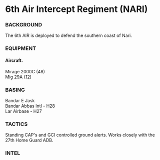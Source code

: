 # 6th Air Intercept Regiment (NARI)

### BACKGROUND
The 6th AIR is deployed to defend the southern coast of Nari.


### EQUIPMENT
#### Aircraft.
Mirage 2000C (48)  
Mig 29A (12)  

### BASING
Bandar E Jask  
Bandar Abbas Intl - H28  
Lar Airbase - H27  

### TACTICS
Standing CAP's and GCI controlled ground alerts.
Works closely with the 27th Home Guard ADB.

### INTEL
